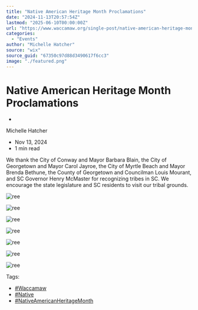 ```yaml
---
title: "Native American Heritage Month Proclamations"
date: "2024-11-13T20:57:54Z"
lastmod: "2025-06-10T00:00:00Z"
url: "https://www.waccamaw.org/single-post/native-american-heritage-month-proclamations"
categories:
  - "Events"
author: "Michelle Hatcher"
source: "wix"
source_guid: "67350c97d88d3490617f6cc3"
image: "./featured.png"
---
```


# Native American Heritage Month Proclamations

-

Michelle Hatcher
- Nov 13, 2024
- 1 min read

We thank the City of Conway and Mayor Barbara Blain, the City of Georgetown and Mayor Carol Jayroe, the City of Myrtle Beach and Mayor Brenda Bethune, the County of Georgetown and Councilman Louis Mourant, and SC Governor Henry McMaster for recognizing tribes in SC. We encourage the state legislature and SC residents to visit our tribal grounds.

![ree](./images/98a108_7e7ba767405544e49cfcb1a424a1d3c5~mv2-1.jpg)

![ree](./images/98a108_5177c94aec0840bba327bdf92b93422f~mv2-1.jpg)

![ree](./images/98a108_4c36f9eab2a64c048e008ed522c68bdb~mv2-1.jpg)

![ree](./images/98a108_852434fe995f416c91f0793b3cb3ffff~mv2-1.jpg)

![ree](./images/98a108_5222a6a7d1cd47aebe0cea97654cf91a~mv2-1.jpg)

![ree](./images/98a108_089ab702a1cc41d29e053c1f9220d817~mv2-1.jpg)

![ree](./images/98a108_db34592c2cc64f119f8f240f4912e941~mv2-1.jpg)

Tags:

- [#Waccamaw](https://www.waccamaw.org/updates/tags/waccamaw-1)
- [#Native](https://www.waccamaw.org/updates/tags/native-2)
- [#NativeAmericanHeritageMonth](https://www.waccamaw.org/updates/tags/nativeamericanheritagemonth)

